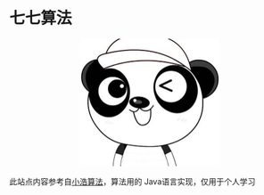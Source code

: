 # 七七算法

<div align="center">
    <a href="https://www.geekxh.com"><img src="./src/.vuepress/public/logo.png" width="250px"></a>
</div>



此站点内容参考自[小浩算法](https://www.geekxh.com/)，算法用的 Java语言实现，仅用于个人学习